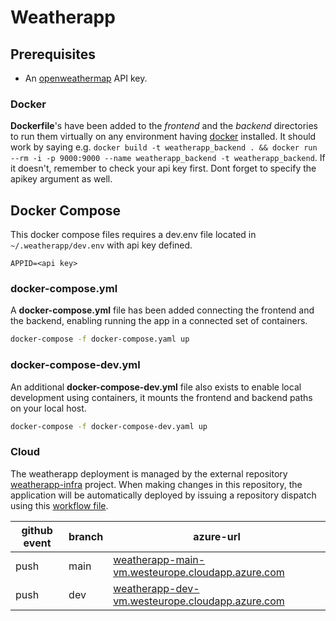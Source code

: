 # Weatherapp

## Prerequisites

* An [openweathermap](http://openweathermap.org/) API key.

### Docker

**Dockerfile**'s have been added to the *frontend* and the *backend* directories to run them virtually on any environment having [docker](https://www.docker.com/) installed. It should work by saying e.g. `docker build -t weatherapp_backend . && docker run --rm -i -p 9000:9000 --name weatherapp_backend -t weatherapp_backend`. If it doesn't, remember to check your api key first. Dont forget to specify the apikey argument as well.

## Docker Compose

This docker compose files requires a dev.env file located in `~/.weatherapp/dev.env` with api key defined.

``` env
APPID=<api key>
```

### docker-compose.yml

A **docker-compose.yml** file has been added connecting the frontend and the backend, enabling running the app in a connected set of containers. 

```sh
docker-compose -f docker-compose.yaml up
```
### docker-compose-dev.yml

An additional **docker-compose-dev.yml** file also exists to enable local development using containers, it mounts the frontend and backend paths on your local host.

```sh
docker-compose -f docker-compose-dev.yaml up
```

### Cloud

The weatherapp deployment is managed by the external repository [weatherapp-infra](https://github.com/tomp736/weatherapp-infra) project. When making changes in this repository, the application will be automatically deployed by issuing a repository dispatch using this [workflow file](on_wfc_dispatch_deploy.yml).

|github event|branch|azure-url|
|---|---|---|
|push|main|[weatherapp-main-vm.westeurope.cloudapp.azure.com](weatherapp-main-vm.westeurope.cloudapp.azure.com)|
|push|dev|[weatherapp-dev-vm.westeurope.cloudapp.azure.com](weatherapp-dev-vm.westeurope.cloudapp.azure.com)|
